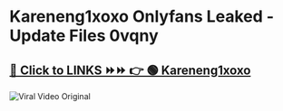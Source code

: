 
 # Kareneng1xoxo Onlyfans Leaked - Update Files 0vqny

## <h2><a href="https://clipsfans.com/Kareneng1xoxo&ref=git">🔗 Click to LINKS ⏩⏩ 👉 🟢 Kareneng1xoxo </a></h2>

<a href="https://clipsfans.com/Kareneng1xoxo&ref=git" rel="nofollow" data-target="animated-image.originalLink"><img src="https://i.ibb.co.com/xMMVF88/686577567.gif" alt="Viral Video Original" style="max-width: 100%; display: inline-block;" data-target="animated-image.originalImage"></a>

